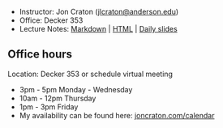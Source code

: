 - Instructor: Jon Craton (jlcraton@anderson.edu)
- Office: Decker 353
- Lecture Notes: 
<a href="lectures/all.md" target="_blank">Markdown</a> | 
<a href="lectures/all.html" target="_blank">HTML</a> | 
<a href="lectures/index.html" target="_blank">Daily slides</a>

Office hours
------------

Location: Decker 353 or schedule virtual meeting

- 3pm - 5pm Monday - Wednesday
- 10am - 12pm Thursday
- 1pm - 3pm Friday
- My availability can be found here: [joncraton.com/calendar](https://joncraton.com/calendar)
